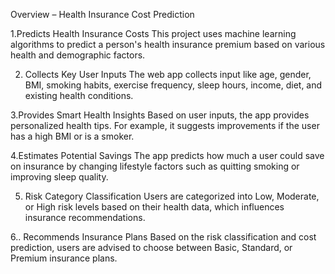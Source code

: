 

Overview – Health Insurance Cost Prediction

1.Predicts Health Insurance Costs This project uses machine learning algorithms to predict a person's health insurance premium based on various health and demographic factors.

2. Collects Key User Inputs The web app collects input like age, gender, BMI, smoking habits, exercise frequency, sleep hours, income, diet, and existing health conditions.
 
3.Provides Smart Health Insights Based on user inputs, the app provides personalized health tips. For example, it suggests improvements if the user has a high BMI or is a smoker.

4.Estimates Potential Savings The app predicts how much a user could save on insurance by changing lifestyle factors such as quitting smoking or improving sleep quality.

5. Risk Category Classification Users are categorized into Low, Moderate, or High risk levels based on their health data, which influences insurance recommendations.
  
6.. Recommends Insurance Plans Based on the risk classification and cost prediction, users are advised to choose between Basic, Standard, or Premium insurance plans.
